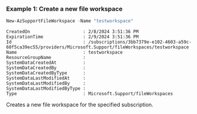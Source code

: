 ### Example 1: Create a new file workspace
```powershell
New-AzSupportFileWorkspace -Name "testworkspace"
```

```output
CreatedOn                    : 2/8/2024 3:51:36 PM
ExpirationTime               : 2/9/2024 3:51:36 PM
Id                           : /subscriptions/3bb7379e-e102-4603-a59c-60f5ca39ec55/providers/Microsoft.Support/fileWorkspaces/testworkspace
Name                         : testworkspace
ResourceGroupName            :
SystemDataCreatedAt          :
SystemDataCreatedBy          :
SystemDataCreatedByType      :
SystemDataLastModifiedAt     :
SystemDataLastModifiedBy     :
SystemDataLastModifiedByType :
Type                         : Microsoft.Support/fileWorkspaces
```

Creates a new file workspace for the specified subscription.

